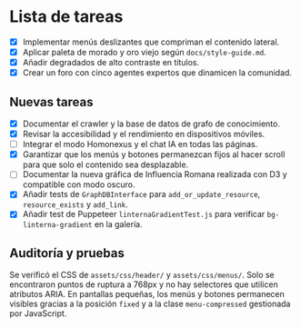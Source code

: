 # Lista de tareas
- [x] Implementar menús deslizantes que compriman el contenido lateral.
- [x] Aplicar paleta de morado y oro viejo según `docs/style-guide.md`.
- [x] Añadir degradados de alto contraste en títulos.
- [x] Crear un foro con cinco agentes expertos que dinamicen la comunidad.

## Nuevas tareas
 - [x] Documentar el crawler y la base de datos de grafo de conocimiento.
 - [x] Revisar la accesibilidad y el rendimiento en dispositivos móviles.
 - [ ] Integrar el modo Homonexus y el chat IA en todas las páginas.
 - [x] Garantizar que los menús y botones permanezcan fijos al hacer scroll para que solo el contenido sea desplazable.
- [ ] Documentar la nueva gráfica de Influencia Romana realizada con D3 y compatible con modo oscuro.
- [x] Añadir tests de `GraphDBInterface` para `add_or_update_resource`, `resource_exists` y `add_link`.
- [x] Añadir test de Puppeteer `linternaGradientTest.js` para verificar `bg-linterna-gradient` en la galería.

## Auditoría y pruebas
Se verificó el CSS de `assets/css/header/` y `assets/css/menus/`. Solo se encontraron puntos de ruptura a 768px y no hay selectores que utilicen atributos ARIA. En pantallas pequeñas, los menús y botones permanecen visibles gracias a la posición `fixed` y a la clase `menu-compressed` gestionada por JavaScript.

